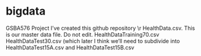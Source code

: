 # bigdata
GSBA576 Project
I’ve created this github repository
\r HealthData.csv. This is our master data file. Do not edit.
HealthDataTraining70.csv 
HealthDataTest30.csv (which later I think we’ll need to subdivide into HealthDataTest15A.csv and HealthDataTest15B.csv
